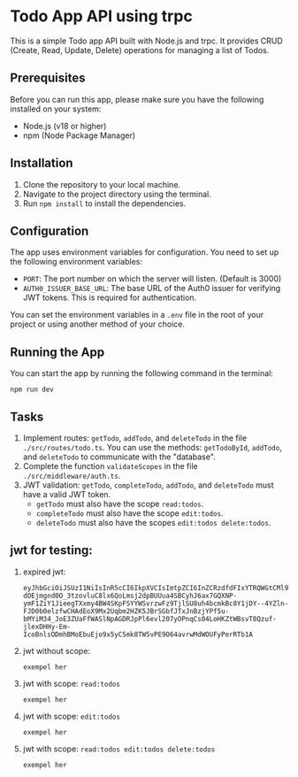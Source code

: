 # Todo App API using trpc

This is a simple Todo app API built with Node.js and trpc. It provides CRUD (Create, Read, Update, Delete) operations for managing a list of Todos.

## Prerequisites

Before you can run this app, please make sure you have the following installed on your system:

- Node.js (v18 or higher)
- npm (Node Package Manager)

## Installation

1. Clone the repository to your local machine.
2. Navigate to the project directory using the terminal.
3. Run `npm install` to install the dependencies.

## Configuration

The app uses environment variables for configuration. You need to set up the following environment variables:

- `PORT`: The port number on which the server will listen. (Default is 3000)
- `AUTH0_ISSUER_BASE_URL`: The base URL of the Auth0 issuer for verifying JWT tokens. This is required for authentication.

You can set the environment variables in a `.env` file in the root of your project or using another method of your choice.

## Running the App

You can start the app by running the following command in the terminal:

`npm run dev`

## Tasks

1. Implement routes: `getTodo`, `addTodo`, and `deleteTodo` in the file `./src/routes/todo.ts`. You can use the methods: `getTodoById`, `addTodo`, and `deleteTodo` to communicate with the "database".
2. Complete the function `validateScopes` in the file `./src/middleware/auth.ts`.
3. JWT validation: `getTodo`, `completeTodo`, `addTodo`, and `deleteTodo` must have a valid JWT token.
   - `getTodo` must also have the scope `read:todos`.
   - `completeTodo` must also have the scope `edit:todos`.
   - `deleteTodo` must also have the scopes `edit:todos delete:todos`.


## jwt for testing:

1. expired jwt:
   ```
   eyJhbGciOiJSUzI1NiIsInR5cCI6IkpXVCIsImtpZCI6InZCRzdfdFIxYTRQWGtCMl9WUDNxayJ9.eyJpc3MiOiJodHRwczovL2V4YW1wbGUtYXBpLmV1LmF1dGgwLmNvbS8iLCJzdWIiOiJxeFhEbmIwekR3WFI3OXNWVTQzZ3hLdXpCQUxHVGxIUEBjbGllbnRzIiwiYXVkIjoiaHR0cHM6Ly9leGFtcGxlLWFwaS5kZXZkZXYubm8vIiwiaWF0IjoxNjgyNDMyNjM0LCJleHAiOjE2ODI1MTkwMzQsImF6cCI6InF4WERuYjB6RHdYUjc5c1ZVNDNneEt1ekJBTEdUbEhQIiwic2NvcGUiOiJyZWFkOnRvZG9zIiwiZ3R5IjoiY2xpZW50LWNyZWRlbnRpYWxzIn0.B5qHtdViArTNUAMhEubrTqljY4txXpJRHn-dOEjmgnd0O_3tzovluC8lx6QoLmsj2dpBUUua4SBCyhJ6ax7GQXNP-ymF1ZiY1JieegTXxmy4BW4SKpFSYYWSvrzwFz9TjlSU8uh4bcmkBc8Y1jDY--4YZln-FJD0b0elzfwCHAdEoX9Mx2Uqbm2HZK5JBrSGbfJTxJnBzjYPf5u-bMYiM34_JoE3ZUaFfWASlNpAGDRJpPl6evl207yOPnqCs04LoHKZtWBsvT8Qzuf-jlexDHHy-Em-IcoBnlsODmhBMoEbuEjo9x5yC5mk8TW5vPE9O64avrwMdWOUFyPerRTb1A
   ```
2. jwt without scope:
    ```
    exempel her
    ```
3. jwt with scope: `read:todos`
    ```
    exempel her
    ```
4. jwt with scope: `edit:todos`
    ```
    exempel her
    ```
5. jwt with scope: `read:todos edit:todos delete:todos`
    ```
    exempel her
    ```
